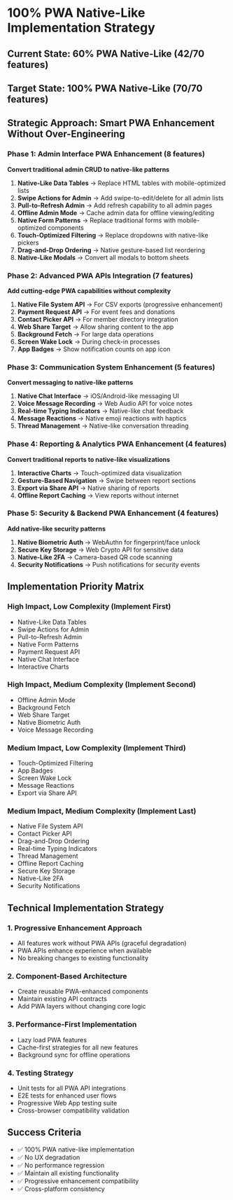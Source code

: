 # 100% PWA Native-Like Implementation Strategy

## Current State: 60% PWA Native-Like (42/70 features)
## Target State: 100% PWA Native-Like (70/70 features)

## Strategic Approach: Smart PWA Enhancement Without Over-Engineering

### Phase 1: Admin Interface PWA Enhancement (8 features)
**Convert traditional admin CRUD to native-like patterns**

1. **Native-Like Data Tables** → Replace HTML tables with mobile-optimized lists
2. **Swipe Actions for Admin** → Add swipe-to-edit/delete for all admin lists  
3. **Pull-to-Refresh Admin** → Add refresh capability to all admin pages
4. **Offline Admin Mode** → Cache admin data for offline viewing/editing
5. **Native Form Patterns** → Replace traditional forms with mobile-optimized components
6. **Touch-Optimized Filtering** → Replace dropdowns with native-like pickers
7. **Drag-and-Drop Ordering** → Native gesture-based list reordering
8. **Native-Like Modals** → Convert all modals to bottom sheets

### Phase 2: Advanced PWA APIs Integration (7 features)
**Add cutting-edge PWA capabilities without complexity**

1. **Native File System API** → For CSV exports (progressive enhancement)
2. **Payment Request API** → For event fees and donations
3. **Contact Picker API** → For member directory integration
4. **Web Share Target** → Allow sharing content to the app
5. **Background Fetch** → For large data operations
6. **Screen Wake Lock** → During check-in processes
7. **App Badges** → Show notification counts on app icon

### Phase 3: Communication System Enhancement (5 features)
**Convert messaging to native-like patterns**

1. **Native Chat Interface** → iOS/Android-like messaging UI
2. **Voice Message Recording** → Web Audio API for voice notes
3. **Real-time Typing Indicators** → Native-like chat feedback
4. **Message Reactions** → Native emoji reactions with haptics
5. **Thread Management** → Native-like conversation threading

### Phase 4: Reporting & Analytics PWA Enhancement (4 features)
**Convert traditional reports to native-like visualizations**

1. **Interactive Charts** → Touch-optimized data visualization
2. **Gesture-Based Navigation** → Swipe between report sections
3. **Export via Share API** → Native sharing of reports
4. **Offline Report Caching** → View reports without internet

### Phase 5: Security & Backend PWA Enhancement (4 features)
**Add native-like security patterns**

1. **Native Biometric Auth** → WebAuthn for fingerprint/face unlock
2. **Secure Key Storage** → Web Crypto API for sensitive data
3. **Native-Like 2FA** → Camera-based QR code scanning
4. **Security Notifications** → Push notifications for security events

## Implementation Priority Matrix

### High Impact, Low Complexity (Implement First)
- Native-Like Data Tables
- Swipe Actions for Admin  
- Pull-to-Refresh Admin
- Native Form Patterns
- Payment Request API
- Native Chat Interface
- Interactive Charts

### High Impact, Medium Complexity (Implement Second)
- Offline Admin Mode
- Background Fetch
- Web Share Target
- Native Biometric Auth
- Voice Message Recording

### Medium Impact, Low Complexity (Implement Third)
- Touch-Optimized Filtering
- App Badges
- Screen Wake Lock
- Message Reactions
- Export via Share API

### Medium Impact, Medium Complexity (Implement Last)
- Native File System API
- Contact Picker API
- Drag-and-Drop Ordering
- Real-time Typing Indicators
- Thread Management
- Offline Report Caching
- Secure Key Storage
- Native-Like 2FA
- Security Notifications

## Technical Implementation Strategy

### 1. Progressive Enhancement Approach
- All features work without PWA APIs (graceful degradation)
- PWA APIs enhance experience when available
- No breaking changes to existing functionality

### 2. Component-Based Architecture
- Create reusable PWA-enhanced components
- Maintain existing API contracts
- Add PWA layers without changing core logic

### 3. Performance-First Implementation
- Lazy load PWA features
- Cache-first strategies for all new features
- Background sync for offline operations

### 4. Testing Strategy
- Unit tests for all PWA API integrations
- E2E tests for enhanced user flows
- Progressive Web App testing suite
- Cross-browser compatibility validation

## Success Criteria
- ✅ 100% PWA native-like implementation
- ✅ No UX degradation
- ✅ No performance regression
- ✅ Maintain all existing functionality
- ✅ Progressive enhancement compatibility
- ✅ Cross-platform consistency